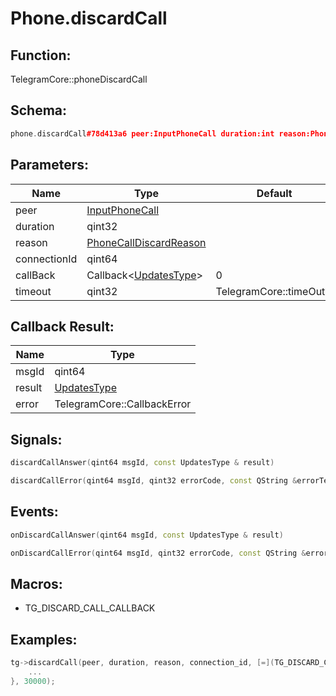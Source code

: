 # Phone.discardCall

## Function:

TelegramCore::phoneDiscardCall

## Schema:

```c++
phone.discardCall#78d413a6 peer:InputPhoneCall duration:int reason:PhoneCallDiscardReason connection_id:long = Updates;
```
## Parameters:

|Name|Type|Default|
|----|----|-------|
|peer|[InputPhoneCall](../../types/inputphonecall.md)||
|duration|qint32||
|reason|[PhoneCallDiscardReason](../../types/phonecalldiscardreason.md)||
|connectionId|qint64||
|callBack|Callback&lt;[UpdatesType](../../types/updatestype.md)&gt;|0|
|timeout|qint32|TelegramCore::timeOut()|

## Callback Result:

|Name|Type|
|----|----|
|msgId|qint64|
|result|[UpdatesType](../../types/updatestype.md)|
|error|TelegramCore::CallbackError|

## Signals:

```c++
discardCallAnswer(qint64 msgId, const UpdatesType & result)
```
```c++
discardCallError(qint64 msgId, qint32 errorCode, const QString &errorText)
```

## Events:

```c++
onDiscardCallAnswer(qint64 msgId, const UpdatesType & result)
```
```c++
onDiscardCallError(qint64 msgId, qint32 errorCode, const QString &errorText)
```

## Macros:

* TG_DISCARD_CALL_CALLBACK

## Examples:

```c++
tg->discardCall(peer, duration, reason, connection_id, [=](TG_DISCARD_CALL_CALLBACK){
    ...
}, 30000);
```
